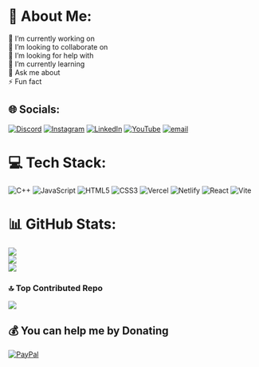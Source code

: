 # 💫 About Me:
🔭 I’m currently working on<br>👯 I’m looking to collaborate on<br>🤝 I’m looking for help with<br>🌱 I’m currently learning<br>💬 Ask me about<br>⚡ Fun fact


## 🌐 Socials:
[![Discord](https://img.shields.io/badge/Discord-%237289DA.svg?logo=discord&logoColor=white)](https://discord.gg/Xavier33692679) [![Instagram](https://img.shields.io/badge/Instagram-%23E4405F.svg?logo=Instagram&logoColor=white)](https://www.instagram.com/va_go_xa/#) [![LinkedIn](https://img.shields.io/badge/LinkedIn-%230077B5.svg?logo=linkedin&logoColor=white)](https://linkedin.com/in/xavier-gomez-82a61237a) [![YouTube](https://img.shields.io/badge/YouTube-%23FF0000.svg?logo=YouTube&logoColor=white)](https://youtube.com/@XavierX1355) [![email](https://img.shields.io/badge/Email-D14836?logo=gmail&logoColor=white)](mailto:Xavierggomey@gmail.com) 

# 💻 Tech Stack:
![C++](https://img.shields.io/badge/c++-%2300599C.svg?style=for-the-badge&logo=c%2B%2B&logoColor=white) ![JavaScript](https://img.shields.io/badge/javascript-%23323330.svg?style=for-the-badge&logo=javascript&logoColor=%23F7DF1E) ![HTML5](https://img.shields.io/badge/html5-%23E34F26.svg?style=for-the-badge&logo=html5&logoColor=white) ![CSS3](https://img.shields.io/badge/css3-%231572B6.svg?style=for-the-badge&logo=css3&logoColor=white) ![Vercel](https://img.shields.io/badge/vercel-%23000000.svg?style=for-the-badge&logo=vercel&logoColor=white) ![Netlify](https://img.shields.io/badge/netlify-%23000000.svg?style=for-the-badge&logo=netlify&logoColor=#00C7B7) ![React](https://img.shields.io/badge/react-%2320232a.svg?style=for-the-badge&logo=react&logoColor=%2361DAFB) ![Vite](https://img.shields.io/badge/vite-%23646CFF.svg?style=for-the-badge&logo=vite&logoColor=white)
# 📊 GitHub Stats:
![](https://github-readme-stats.vercel.app/api?username=Xavier13554522&theme=dark&hide_border=false&include_all_commits=false&count_private=false)<br/>
![](https://nirzak-streak-stats.vercel.app/?user=Xavier13554522&theme=dark&hide_border=false)<br/>
![](https://github-readme-stats.vercel.app/api/top-langs/?username=Xavier13554522&theme=dark&hide_border=false&include_all_commits=false&count_private=false&layout=compact)

### 🔝 Top Contributed Repo
![](https://github-contributor-stats.vercel.app/api?username=Xavier13554522&limit=5&theme=dark&combine_all_yearly_contributions=true)

  ## 💰 You can help me by Donating
  [![PayPal](https://img.shields.io/badge/PayPal-00457C?style=for-the-badge&logo=paypal&logoColor=white)](https://paypal.me/https://paypal.me/XavierGomez1355) 

